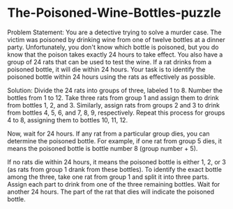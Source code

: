 # The-Poisoned-Wine-Bottles-puzzle
Problem Statement:
You are a detective trying to solve a murder case. The victim was poisoned by drinking wine from one of twelve bottles at a dinner party. Unfortunately, you don't know which bottle is poisoned, but you do know that the poison takes exactly 24 hours to take effect. You also have a group of 24 rats that can be used to test the wine. If a rat drinks from a poisoned bottle, it will die within 24 hours. Your task is to identify the poisoned bottle within 24 hours using the rats as effectively as possible.

Solution:
Divide the 24 rats into groups of three, labeled 1 to 8. Number the bottles from 1 to 12.
Take three rats from group 1 and assign them to drink from bottles 1, 2, and 3. Similarly, assign rats from groups 2 and 3 to drink from bottles 4, 5, 6, and 7, 8, 9, respectively. Repeat this process for groups 4 to 8, assigning them to bottles 10, 11, 12.

Now, wait for 24 hours. If any rat from a particular group dies, you can determine the poisoned bottle. For example, if one rat from group 5 dies, it means the poisoned bottle is bottle number 8 (group number + 5).

If no rats die within 24 hours, it means the poisoned bottle is either 1, 2, or 3 (as rats from group 1 drank from these bottles). To identify the exact bottle among the three, take one rat from group 1 and split it into three parts. Assign each part to drink from one of the three remaining bottles. Wait for another 24 hours. The part of the rat that dies will indicate the poisoned bottle.
